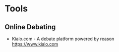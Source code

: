 # Tools

## Online Debating

* Kialo.com - A debate platform powered by reason
  https://www.kialo.com
